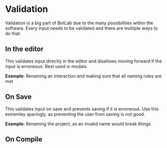 # Validation

Validation is a big part of BotLab due to the many possibilities within the software.
Every input needs to be validated and there are multiple ways to do that:

## In the editor

This validates input directly in the editor and disallows moving forward if the input is erroneous. Best used in modals.

**Example**: Renaming an interaction and making sure that all naming rules are met

## On Save

This validates input on save and prevents saving if it is erroneous. Use this extremley sparingly, as preventing the user from saving is not good.

**Example**: Renaming the project, as an invalid name would break things

## On Compile
